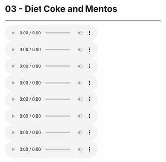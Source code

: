 # 03 - Diet Coke and Mentos

---

![](03%20-%20Diet%20Coke%20and%20Mentos_Bass.mid)
![](03%20-%20Diet%20Coke%20and%20Mentos_Drums.mid)
![](03%20-%20Diet%20Coke%20and%20Mentos_Guitar.mid)
![](03%20-%20Diet%20Coke%20and%20Mentos_Kick%20Drum.mid)
![](03%20-%20Diet%20Coke%20and%20Mentos_Percussion.mid)
![](03%20-%20Diet%20Coke%20and%20Mentos_Piano.mid)
![](03%20-%20Diet%20Coke%20and%20Mentos_Strings.mid)
![](03%20-%20Diet%20Coke%20and%20Mentos_Voice.mid)
